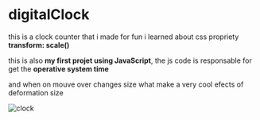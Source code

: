 # digitalClock
this is a clock counter that i made for fun i learned about css propriety **transform: scale()**

this is also **my first projet using JavaScript**, the js code is responsable for get the **operative system time**

and when on mouve over changes size what make a very cool efects of deformation size

![clock](https://user-images.githubusercontent.com/62837677/93838736-0b645580-fc8b-11ea-8f8f-8d1dd557a1b3.PNG)
